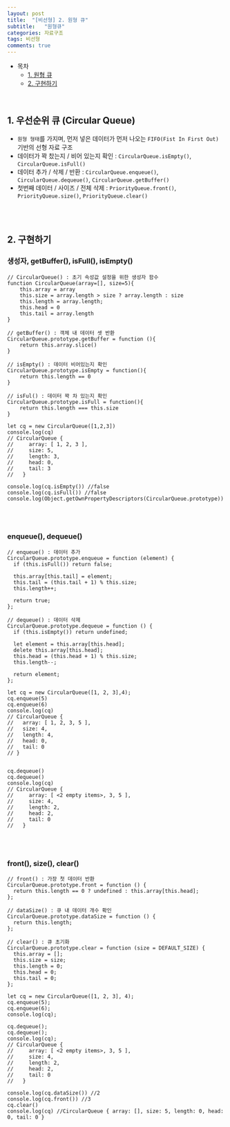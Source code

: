 ```yaml
---
layout: post
title:  "[비선형] 2. 원형 큐"
subtitle:   "원형큐"
categories: 자료구조
tags: 비선형
comments: true
---
```


- 목차
  - [1. 원형 큐](#)
  - [2. 구현하기](#)

<br>

## 1. 우선순위 큐 (Circular Queue)
- `원형 형태`를 가지며, 먼저 넣은 데이터가 먼저 나오는 `FIFO(Fist In First Out)` 기반의 선형 자료 구조
- 데이터가 꽉 찼는지 / 비어 있는지 확인 : `CircularQueue.isEmpty()`, `CircularQueue.isFull()`
- 데이터 추가 / 삭제 / 반환 : `CircularQueue.enqueue()`, `CircularQueue.dequeue()`, `CircularQueue.getBuffer()`
- 첫번째 데이터 / 사이즈 / 전체 삭제 : `PriorityQueue.front()`, `PriorityQueue.size()`, `PriorityQueue.clear()`

<br><br>

## 2. 구현하기

### 생성자, getBuffer(), isFull(), isEmpty()

````
// CircularQueue() : 초기 속성값 설정을 위한 생성자 함수
function CircularQueue(array=[], size=5){
    this.array = array
    this.size = array.length > size ? array.length : size
    this.length = array.length;
    this.head = 0
    this.tail = array.length
}

// getBuffer() : 객체 내 데이터 셋 반환
CircularQueue.prototype.getBuffer = function (){
    return this.array.slice()
}

// isEmpty() : 데이터 비어있는지 확인
CircularQueue.prototype.isEmpty = function(){
    return this.length == 0
}

// isFul() : 데이터 꽉 차 있는지 확인
CircularQueue.prototype.isFull = function(){
    return this.length === this.size
}

let cq = new CircularQueue([1,2,3])
console.log(cq)
// CircularQueue {
//     array: [ 1, 2, 3 ],
//     size: 5,
//     length: 3,
//     head: 0,
//     tail: 3
//   }

console.log(cq.isEmpty()) //false
console.log(cq.isFull()) //false
console.log(Object.getOwnPropertyDescriptors(CircularQueue.prototype))
````

<br><br>

### enqueue(), dequeue()

````
// enqueue() : 데이터 추가
CircularQueue.prototype.enqueue = function (element) {
  if (this.isFull()) return false;

  this.array[this.tail] = element;
  this.tail = (this.tail + 1) % this.size;
  this.length++;

  return true;
};

// dequeue() : 데이터 삭제
CircularQueue.prototype.dequeue = function () {
  if (this.isEmpty()) return undefined;

  let element = this.array[this.head];
  delete this.array[this.head];
  this.head = (this.head + 1) % this.size;
  this.length--;

  return element;
};

let cq = new CircularQueue([1, 2, 3],4);
cq.enqueue(5)
cq.enqueue(6)
console.log(cq)
// CircularQueue {
//   array: [ 1, 2, 3, 5 ],
//   size: 4,
//   length: 4,
//   head: 0,
//   tail: 0
// }


cq.dequeue()
cq.dequeue()
console.log(cq)
// CircularQueue {
//     array: [ <2 empty items>, 3, 5 ],
//     size: 4,
//     length: 2,
//     head: 2,
//     tail: 0
//   }

````

<br><br>

### front(), size(), clear()

````
// front() : 가장 첫 데이터 반환
CircularQueue.prototype.front = function () {
  return this.length == 0 ? undefined : this.array[this.head];
};

// dataSize() : 큐 내 데이터 개수 확인
CircularQueue.prototype.dataSize = function () {
  return this.length;
};

// clear() : 큐 초기화
CircularQueue.prototype.clear = function (size = DEFAULT_SIZE) {
  this.array = [];
  this.size = size;
  this.length = 0;
  this.head = 0;
  this.tail = 0;
};

let cq = new CircularQueue([1, 2, 3], 4);
cq.enqueue(5);
cq.enqueue(6);
console.log(cq);

cq.dequeue();
cq.dequeue();
console.log(cq);
// CircularQueue {
//     array: [ <2 empty items>, 3, 5 ],
//     size: 4,
//     length: 2,
//     head: 2,
//     tail: 0
//   }

console.log(cq.dataSize()) //2
console.log(cq.front()) //3
cq.clear()
console.log(cq) //CircularQueue { array: [], size: 5, length: 0, head: 0, tail: 0 }

````
